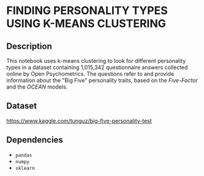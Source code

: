 # FINDING PERSONALITY TYPES USING K-MEANS CLUSTERING

## Description

This notebook uses k-means clustering to look for different personality types in a dataset containing 1,015,342 questionnaire answers collected online by Open Psychometrics. The questions refer to and provide information about the "Big Five" personality traits, based on the _Five-Factor_ and the _OCEAN_ models.

## Dataset

https://www.kaggle.com/tunguz/big-five-personality-test

## Dependencies

  * `pandas`
  * `numpy`
  * `sklearn`